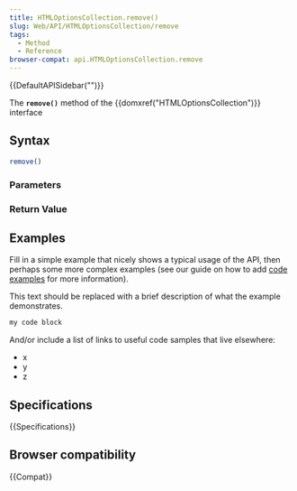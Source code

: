 ```yaml
---
title: HTMLOptionsCollection.remove()
slug: Web/API/HTMLOptionsCollection/remove
tags:
  - Method
  - Reference
browser-compat: api.HTMLOptionsCollection.remove
---
```

{{DefaultAPISidebar("")}}

The **`remove()`** method of the {{domxref("HTMLOptionsCollection")}} interface 

## Syntax

```js
remove()
```

### Parameters



### Return Value



## Examples

Fill in a simple example that nicely shows a typical usage of the API, then perhaps some more complex examples (see our guide on how to add [code examples](/en-US/docs/MDN/Contribute/Structures/Code_examples) for more information).

This text should be replaced with a brief description of what the example demonstrates.

```js
my code block
```

And/or include a list of links to useful code samples that live elsewhere:

*   x
*   y
*   z

## Specifications

{{Specifications}}

## Browser compatibility

{{Compat}}


